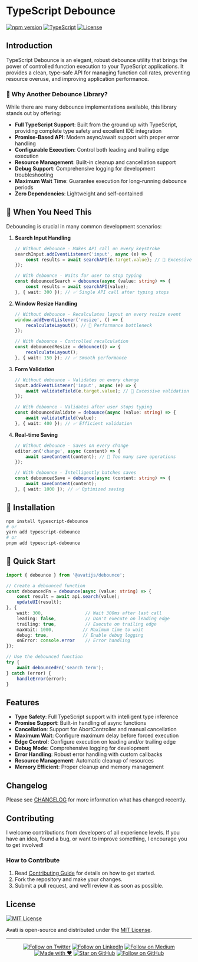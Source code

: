 # TypeScript Debounce

[![npm version](https://badge.fury.io/js/@avatijs%2Fdebounce.svg)](https://badge.fury.io/js/@avatijs%2Fdebounce)
[![TypeScript](https://img.shields.io/badge/TypeScript-5.0-blue.svg)](https://www.typescriptlang.org/)
[![License](https://img.shields.io/npm/l/@avatijs%2Fdebounce.svg)](https://github.com/KhaledSMQ/avati/blob/master/LICENSE)

## Introduction

TypeScript Debounce is an elegant, robust debounce utility that brings the power of controlled function execution to your TypeScript applications. It provides a clean, type-safe API for managing function call rates, preventing resource overuse, and improving application performance.

### 🌟 Why Another Debounce Library?

While there are many debounce implementations available, this library stands out by offering:

- **Full TypeScript Support**: Built from the ground up with TypeScript, providing complete type safety and excellent IDE integration
- **Promise-Based API**: Modern async/await support with proper error handling
- **Configurable Execution**: Control both leading and trailing edge execution
- **Resource Management**: Built-in cleanup and cancellation support
- **Debug Support**: Comprehensive logging for development troubleshooting
- **Maximum Wait Time**: Guarantee execution for long-running debounce periods
- **Zero Dependencies**: Lightweight and self-contained

## 🎯 When You Need This

Debouncing is crucial in many common development scenarios:

1. **Search Input Handling**
   ```typescript
   // Without debounce - Makes API call on every keystroke
   searchInput.addEventListener('input', async (e) => {
       const results = await searchAPI(e.target.value); // 🔴 Excessive API calls
   });

   // With debounce - Waits for user to stop typing
   const debouncedSearch = debounce(async (value: string) => {
       const results = await searchAPI(value);
   }, { wait: 300 }); // ✅ Single API call after typing stops
   ```

2. **Window Resize Handling**
   ```typescript
   // Without debounce - Recalculates layout on every resize event
   window.addEventListener('resize', () => {
       recalculateLayout(); // 🔴 Performance bottleneck
   });

   // With debounce - Controlled recalculation
   const debouncedResize = debounce(() => {
       recalculateLayout();
   }, { wait: 150 }); // ✅ Smooth performance
   ```

3. **Form Validation**
   ```typescript
   // Without debounce - Validates on every change
   input.addEventListener('input', async (e) => {
       await validateField(e.target.value); // 🔴 Excessive validation
   });

   // With debounce - Validates after user stops typing
   const debouncedValidate = debounce(async (value: string) => {
       await validateField(value);
   }, { wait: 400 }); // ✅ Efficient validation
   ```

4. **Real-time Saving**
   ```typescript
   // Without debounce - Saves on every change
   editor.on('change', async (content) => {
       await saveContent(content); // 🔴 Too many save operations
   });

   // With debounce - Intelligently batches saves
   const debouncedSave = debounce(async (content: string) => {
       await saveContent(content);
   }, { wait: 1000 }); // ✅ Optimized saving
   ```

## 🚀 Installation

```bash
npm install typescript-debounce
# or
yarn add typescript-debounce
# or
pnpm add typescript-debounce
```

## 📘 Quick Start

```typescript
import { debounce } from '@avatijs/debounce';

// Create a debounced function
const debouncedFn = debounce(async (value: string) => {
    const result = await api.search(value);
    updateUI(result);
}, {
    wait: 300,                // Wait 300ms after last call
    leading: false,           // Don't execute on leading edge
    trailing: true,           // Execute on trailing edge
    maxWait: 1000,           // Maximum time to wait
    debug: true,             // Enable debug logging
    onError: console.error    // Error handling
});

// Use the debounced function
try {
    await debouncedFn('search term');
} catch (error) {
    handleError(error);
}
```

## Features

- **Type Safety**: Full TypeScript support with intelligent type inference
- **Promise Support**: Built-in handling of async functions
- **Cancellation**: Support for AbortController and manual cancellation
- **Maximum Wait**: Configure maximum delay before forced execution
- **Edge Control**: Configure execution on leading and/or trailing edge
- **Debug Mode**: Comprehensive logging for development
- **Error Handling**: Robust error handling with custom callbacks
- **Resource Management**: Automatic cleanup of resources
- **Memory Efficient**: Proper cleanup and memory management



## Changelog

Please see [CHANGELOG](./CHANGELOG.md) for more information what has changed recently.

## Contributing

I welcome contributions from developers of all experience levels. If you have an idea, found a bug, or want to improve something, I encourage you to get involved!

### How to Contribute
1. Read [Contributing Guide](https://github.com/KhaledSMQ/avati/blob/master/Contributing.md) for details on how to get started.
2. Fork the repository and make your changes.
3. Submit a pull request, and we’ll review it as soon as possible.

## License

[![MIT License](https://img.shields.io/badge/license-MIT-blue.svg)](https://github.com/KhaledSMQ/avati/blob/master/LICENSE)

Avati is open-source and distributed under the [MIT License](https://github.com/KhaledSMQ/avati/blob/master/LICENSE).

---
<div align="center">

[![Follow on Twitter](https://img.shields.io/twitter/follow/KhaledSMQ.svg?style=social)](https://x.com/khaledsmq_)
[![Follow on LinkedIn](https://img.shields.io/badge/LinkedIn-Connect-blue.svg)](https://www.linkedin.com/in/khaledsmq/)
[![Follow on Medium](https://img.shields.io/badge/Medium-Follow-black.svg)](https://medium.com/@khaled.smq)
[![Made with ❤️](https://img.shields.io/badge/Made%20with-❤️-red.svg)](https://github.com/KhaledSMQ)
[![Star on GitHub](https://img.shields.io/github/stars/KhaledSMQ/avati.svg?style=social)](https://github.com/KhaledSMQ/avati/stargazers)
[![Follow on GitHub](https://img.shields.io/github/followers/KhaledSMQ.svg?style=social&label=Follow)](https://github.com/KhaledSMQ)

</div>
